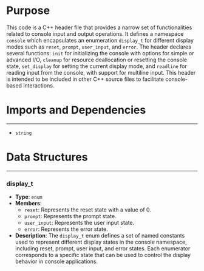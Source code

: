 # Purpose
This code is a C++ header file that provides a narrow set of functionalities related to console input and output operations. It defines a namespace `console` which encapsulates an enumeration `display_t` for different display modes such as `reset`, `prompt`, `user_input`, and `error`. The header declares several functions: `init` for initializing the console with options for simple or advanced I/O, `cleanup` for resource deallocation or resetting the console state, `set_display` for setting the current display mode, and `readline` for reading input from the console, with support for multiline input. This header is intended to be included in other C++ source files to facilitate console-based interactions.
# Imports and Dependencies

---
- `string`


# Data Structures

---
### display\_t<!-- {{#data_structure:console::display_t}} -->
- **Type**: `enum`
- **Members**:
    - `reset`: Represents the reset state with a value of 0.
    - `prompt`: Represents the prompt state.
    - `user_input`: Represents the user input state.
    - `error`: Represents the error state.
- **Description**: The `display_t` enum defines a set of named constants used to represent different display states in the console namespace, including reset, prompt, user input, and error states. Each enumerator corresponds to a specific state that can be used to control the display behavior in console applications.


